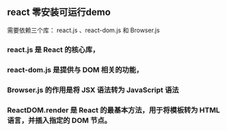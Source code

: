 ## react 零安装可运行demo

需要依赖三个库： react.js 、react-dom.js 和 Browser.js 
### react.js 是 React 的核心库，
### react-dom.js 是提供与 DOM 相关的功能，
### Browser.js 的作用是将 JSX 语法转为 JavaScript 语法

### ReactDOM.render 是 React 的最基本方法，用于将模板转为 HTML 语言，并插入指定的 DOM 节点。

